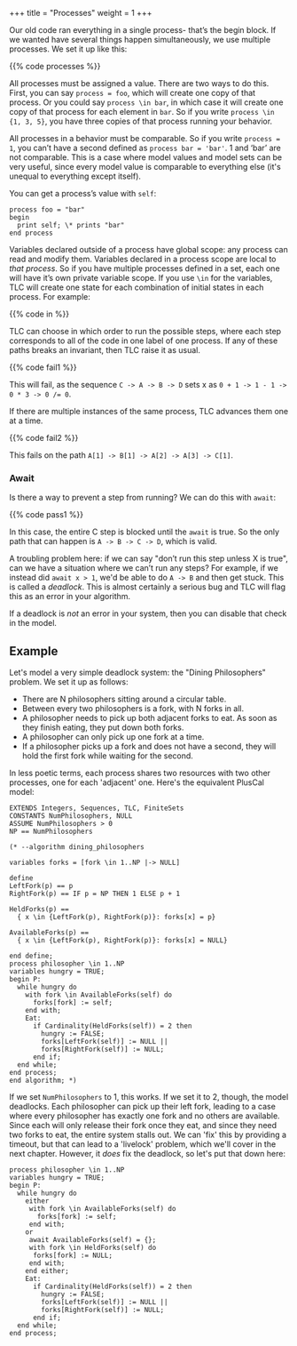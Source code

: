 +++
title = "Processes"
weight = 1
+++

Our old code ran everything in a single process- that’s the begin block. If we wanted have several things happen simultaneously, we use multiple processes. We set it up like this:

{{% code processes %}}

All processes must be assigned a value. There are two ways to do this. First, you can say `process = foo`, which will create one copy of that process. Or you could say `process \in bar`, in which case it will create one copy of that process for each element in `bar`. So if you write `process \in {1, 3, 5}`, you have three copies of that process running your behavior. 

All processes in a behavior must be comparable. So if you write `process = 1`, you can’t have a second defined as `process bar = 'bar'`. 1 and ‘bar’ are not comparable. This is a case where model values and model sets can be very useful, since every model value is comparable to everything else (it's unequal to everything except itself).

You can get a process’s value with `self`:

```tla
process foo = "bar"
begin
  print self; \* prints "bar"
end process
```

Variables declared outside of a process have global scope: any process can read and modify them. Variables declared in a process scope are local to _that process_. So if you have multiple processes defined in a set, each one will have it’s own private variable scope. If you use `\in` for the variables, TLC will create one state for each combination of initial states in each process. For example:

{{% code in %}}

TLC can choose in which order to run the possible steps, where each step corresponds to all of the code in one label of one process. If any of these paths breaks an invariant, then TLC raise it as usual.

{{% code fail1 %}}

This will fail, as the sequence `C -> A -> B -> D` sets x as `0 + 1 -> 1 - 1 -> 0 * 3 -> 0 /= 0`.

If there are multiple instances of the same process, TLC advances them one at a time.

{{% code fail2 %}}

This fails on the path `A[1] -> B[1] -> A[2] -> A[3] -> C[1]`.

### Await

Is there a way to prevent a step from running? We can do this with `await`:

{{% code pass1 %}}

In this case, the entire C step is blocked until the `await` is true. So the only path that can happen is `A -> B -> C -> D`, which is valid.

A troubling problem here: if we can say "don’t run this step unless X is true", can we have a situation where we can’t run any steps? For example, if we instead did `await x > 1`, we'd be able to do `A -> B` and then get stuck. This is called a _deadlock_. This is almost certainly a serious bug and TLC will flag this as an error in your algorithm.

If a deadlock is _not_ an error in your system, then you can disable that check in the model.

## Example

Let's model a very simple deadlock system: the "Dining Philosophers" problem. We set it up as follows:

* There are N philosophers sitting around a circular table.
* Between every two philosophers is a fork, with N forks in all.
* A philosopher needs to pick up both adjacent forks to eat. As soon as they finish eating, they put down both forks.
* A philosopher can only pick up one fork at a time.
* If a philosopher picks up a fork and does not have a second, they will hold the first fork while waiting for the second.

In less poetic terms, each process shares two resources with two other processes, one for each 'adjacent' one. Here's the equivalent PlusCal model:

```tla
EXTENDS Integers, Sequences, TLC, FiniteSets
CONSTANTS NumPhilosophers, NULL
ASSUME NumPhilosophers > 0
NP == NumPhilosophers

(* --algorithm dining_philosophers

variables forks = [fork \in 1..NP |-> NULL]

define
LeftFork(p) == p
RightFork(p) == IF p = NP THEN 1 ELSE p + 1

HeldForks(p) ==
  { x \in {LeftFork(p), RightFork(p)}: forks[x] = p}

AvailableForks(p) ==
  { x \in {LeftFork(p), RightFork(p)}: forks[x] = NULL}

end define;
process philosopher \in 1..NP
variables hungry = TRUE;
begin P:
  while hungry do
    with fork \in AvailableForks(self) do
      forks[fork] := self;
    end with;
    Eat:
      if Cardinality(HeldForks(self)) = 2 then
        hungry := FALSE;
        forks[LeftFork(self)] := NULL ||
        forks[RightFork(self)] := NULL;
      end if;
  end while;
end process;
end algorithm; *)
```

If we set `NumPhilosophers` to 1, this works. If we set it to 2, though, the model deadlocks. Each philosopher can pick up their left fork, leading to a case where every philosopher has exactly one fork and no others are available. Since each will only release their fork once they eat, and since they need two forks to eat, the entire system stalls out. We can 'fix' this by providing a timeout, but that can lead to a 'livelock' problem, which we'll cover in the next chapter. However, it _does_ fix the deadlock, so let's put that down here:

```tla
process philosopher \in 1..NP
variables hungry = TRUE;
begin P:
  while hungry do
    either
     with fork \in AvailableForks(self) do
       forks[fork] := self;
     end with;
    or
     await AvailableForks(self) = {};
     with fork \in HeldForks(self) do
      forks[fork] := NULL;
     end with;
    end either;
    Eat:
      if Cardinality(HeldForks(self)) = 2 then
        hungry := FALSE;
        forks[LeftFork(self)] := NULL ||
        forks[RightFork(self)] := NULL;
      end if;
  end while;
end process;
```